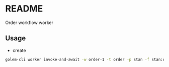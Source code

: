 # README

Order workflow worker



## Usage

- create

```sh
golem-cli worker invoke-and-await -w order-1 -t order -p stan -f stan:order/api/create -j '[[{"product-id": "123", "price": 15, "quantity": 3}, {"product-id": "456", "price": 3.5, "quantity": 9}]]'
```
